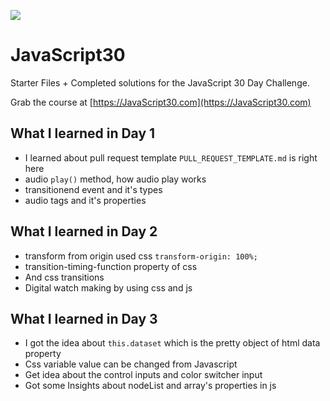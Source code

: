 ![](https://javascript30.com/images/JS3-social-share.png)

# JavaScript30

Starter Files + Completed solutions for the JavaScript 30 Day Challenge.

Grab the course at [https://JavaScript30.com](https://JavaScript30.com)

## What I learned in Day 1

- I learned about pull request template ```PULL_REQUEST_TEMPLATE.md``` is right here
- audio ```play()``` method, how audio play works
- transitionend event and it's types
- audio tags and it's properties


## What I learned in Day 2

- transform from origin used css ```transform-origin: 100%;```
- transition-timing-function property of css
- And css transitions
- Digital watch making by using css and js


## What I learned in Day 3

- I got the idea about ```this.dataset``` which is the pretty object of html data property
- Css variable value can be changed from Javascript
- Get idea about the control inputs and color switcher input
- Got some Insights about nodeList and array's properties in js